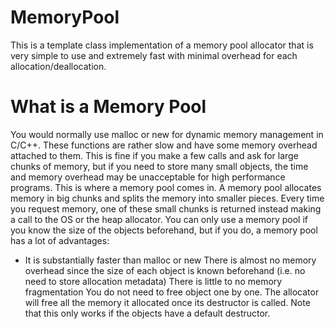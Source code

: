 # MemoryPool

This is a template class implementation of a memory pool allocator that is very simple to use and extremely fast with minimal overhead for each allocation/deallocation.

# What is a Memory Pool

You would normally use malloc or new for dynamic memory management in C/C++. These functions are rather slow and have some memory overhead attached to them. This is fine if you make a few calls and ask for large chunks of memory, but if you need to store many small objects, the time and memory overhead may be unacceptable for high performance programs. This is where a memory pool comes in. A memory pool allocates memory in big chunks and splits the memory into smaller pieces. Every time you request memory, one of these small chunks is returned instead making a call to the OS or the heap allocator. You can only use a memory pool if you know the size of the objects beforehand, but if you do, a memory pool has a lot of advantages:

* It is substantially faster than malloc or new
    There is almost no memory overhead since the size of each object is known beforehand (i.e. no need to store allocation metadata)
    There is little to no memory fragmentation
    You do not need to free object one by one. The allocator will free all the memory it allocated once its destructor is called. Note that this only works if the objects have a default destructor.
